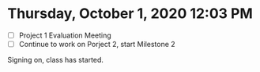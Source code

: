 # Thursday, October  1, 2020 12:03 PM

- [ ] Project 1 Evaluation Meeting 
- [ ] Continue to work on Porject 2, start Milestone 2

Signing on, class has started.
